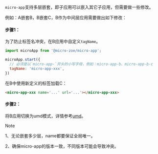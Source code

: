 `micro-app`支持多层嵌套，即子应用可以嵌入其它子应用，但需要做一些修改。

例如：A嵌套B，B嵌套C，B作为中间层应用需要做出如下修改：

#### 步骤1：

为了防止标签名冲突，在B应用中自定义`tagName`。

```js
import microApp from '@micro-zoe/micro-app';

microApp.start({
  // 必须是以`micro-app-`开头的小写字母，例如：micro-app-b、micro-app-b-c
  tagName: 'micro-app-xxx', 
})
```

在B中使用新定义的标签加载C：
```html
<micro-app-xxx name='...' url='...'></micro-app-xxx>
```

#### 步骤2：

将B应用切换为umd模式，详情参考[umd](/zh-cn/umd)。


> [!NOTE]
>
> 1、无论嵌套多少层，name都要保证全局唯一。
>
> 2、确保micro-app的版本一致，不同版本可能会导致冲突。
